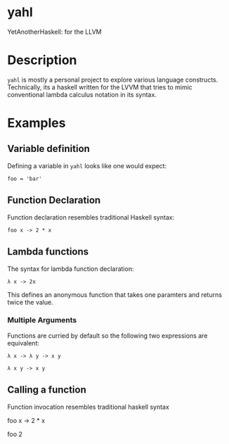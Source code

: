 # yahl
YetAnotherHaskell: for the LLVM

# Description
`yahl` is mostly a personal project to explore various language constructs.
Technically, its a haskell written for the LVVM that tries to mimic conventional
lambda calculus notation in its syntax.

# Examples

## Variable definition

Defining a variable in `yahl` looks like one would expect:

```
foo = 'bar'
```

## Function Declaration

Function declaration resembles traditional Haskell syntax:

```
foo x -> 2 * x
```

## Lambda functions

The syntax for lambda function declaration:

```
λ x -> 2x
```

This defines an anonymous function that takes one paramters and returns twice the value.

### Multiple Arguments

Functions are curried by default so the following two expressions are equivalent:

```
λ x -> λ y -> x y
```
```
λ x y -> x y
```

## Calling a function

Function invocation resembles traditional haskell syntax

foo x -> 2 * x

foo 2

